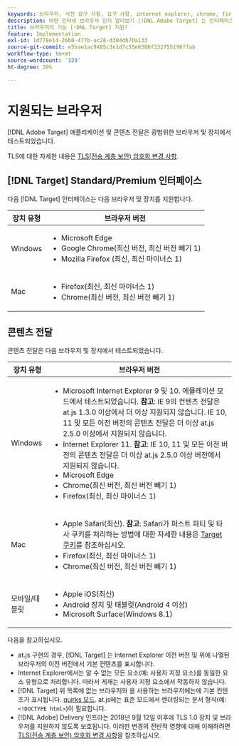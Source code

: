 ```yaml
---
keywords: 브라우저, 사전 요구 사항, 요구 사항, internet explorer, chrome, firefox, safari, android, surface, Browsers0
description: 어떤 인터넷 브라우저 인지 알아보기 [!DNL Adobe Target] 는 인터페이스 및 컨텐츠 전달을 지원합니다.
title: 브라우저의 기능 [!DNL Target] 지원?
feature: Implementation
exl-id: 1d778e14-26b0-477b-ac28-d304db70a133
source-git-commit: e5bae1ac9485c3e1d7c55e6386f332755196ffab
workflow-type: tm+mt
source-wordcount: '329'
ht-degree: 39%

---
```


# 지원되는 브라우저

[!DNL Adobe Target] 애플리케이션 및 콘텐츠 전달은 광범위한 브라우저 및 장치에서 테스트되었습니다.

TLS에 대한 자세한 내용은 [TLS(전송 계층 보안) 암호화 변경 사항](tls-transport-layer-security-encryption.md).

## [!DNL Target] Standard/Premium 인터페이스

다음 [!DNL Target] 인터페이스는 다음 브라우저 및 장치를 지원합니다.

| 장치 유형 | 브라우저 버전 |
|--- |--- |
| Windows | <ul><li>Microsoft Edge</li><li>Google Chrome(최신 버전, 최신 버전 빼기 1)</li><li>Mozilla Firefox (최신, 최신 마이너스 1)</li></ul> |
| Mac | <ul><li>Firefox(최신, 최신 마이너스 1)</li><li>Chrome(최신 버전, 최신 버전 빼기 1)</li></ul> |

## 콘텐츠 전달

콘텐츠 전달은 다음 브라우저 및 장치에서 테스트되었습니다.

| 장치 유형 | 브라우저 버전 |
|--- |--- |
| Windows | <ul><li>Microsoft Internet Explorer 9 및 10. 에뮬레이션 모드에서 테스트되었습니다. **참고**: IE 9의 컨텐츠 전달은 at.js 1.3.0 이상에서 더 이상 지원되지 않습니다. IE 10, 11 및 모든 이전 버전의 콘텐츠 전달은 더 이상 at.js 2.5.0 이상에서 지원되지 않습니다.</li><li>Internet Explorer 11. **참고**: IE 10, 11 및 모든 이전 버전의 콘텐츠 전달은 더 이상 at.js 2.5.0 이상 버전에서 지원되지 않습니다.</li><li>Microsoft Edge</li><li>Chrome(최신 버전, 최신 버전 빼기 1)</li><li>Firefox(최신, 최신 마이너스 1)</li></ul> |
| Mac | <ul><li>Apple Safari(최신). **참고**: Safari가 퍼스트 파티 및 타사 쿠키를 처리하는 방법에 대한 자세한 내용은 [Target 쿠키](../implement/client-side/atjs/atjs-cookies.md)를 참조하십시오.</li><li>Firefox(최신, 최신 마이너스 1)</li><li>Chrome(최신 버전, 최신 버전 빼기 1)</li></ul> |
| 모바일/태블릿 | <ul><li>Apple iOS(최신)</li><li>Android 장치 및 태블릿(Android 4 이상)</li><li>Microsoft Surface(Windows 8.1)</li></ul> |

다음을 참고하십시오.

* at.js 구현의 경우, [!DNL Target] 는 Internet Explorer 이전 버전 및 위에 나열된 브라우저의 이전 버전에서 기본 컨텐츠를 표시합니다.
* Internet Explorer에서는 알 수 없는 모든 요소(예: 사용자 지정 요소)를 동일한 요소 유형으로 처리합니다. 따라서 게재는 사용자 지정 요소에서 작동하지 않습니다.
* [!DNL Target] 위 목록에 없는 브라우저와 을 사용하는 브라우저에는에 기본 컨텐츠가 표시됩니다. [quirks 모드](https://en.wikipedia.org/wiki/Quirks_mode). at.js에는 표준 모드에서 렌더링되는 문서 형식(예: `<!DOCTYPE html>`)이 필요합니다.
* [!DNL Adobe] Delivery 인프라는 2018년 9월 12일 이후에 TLS 1.0 장치 및 브라우저를 지원하지 않도록 보호됩니다. 이러한 변경의 전반적 영향에 대해 이해하려면 [TLS(전송 계층 보안) 암호화 변경 사항](../before-implement/tls-transport-layer-security-encryption.md)을 참조하십시오.
